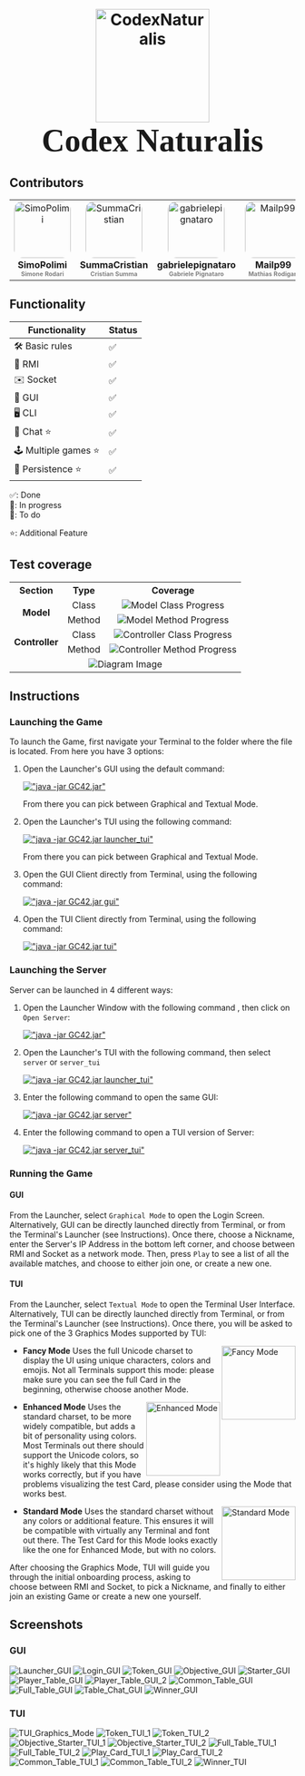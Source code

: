 <h1 align="center">
  <br>
  <img src = "https://github.com/SimoPolimi/ing-sw-2024-rodari-summa-rodigari-pignataro/assets/160849789/8062557e-70be-47f1-aac0-f393496d6ff2" alt="CodexNaturalis" width="200"></a>
  <br>
  <span style="font-family: 'Lucida Handwriting', cursive; font-size: 2em;">Codex Naturalis</span>
  <br>
</h1>

## Contributors

<table>
  <tr>
    <td align="center">
        <div style="width: 100px; height: 100px; border-radius: 15%; overflow: hidden;">
          <img src="https://github.com/SimoPolimi.png" width="100px" alt="SimoPolimi"/>
        </div>
        <a href="https://github.com/SimoPolimi">
            <div style="margin-top: 2px; font-size: 1.2em;">
            <sub><b>SimoPolimi</b></sub>
            </div>
        </a>
        <div style="margin-top: 0; color: grey; font-size: 0.8em;">
          <sub><b>Simone Rodari</b></sub>
        </div>
    </td>
    <td align="center">
        <div style="width: 100px; height: 100px; border-radius: 15%; overflow: hidden;">
            <img src="https://github.com/SummaCristian.png" width="100px;" alt="SummaCristian"/>
        </div>
        <a href="https://github.com/SummaCristian">
        <div style="margin-top: 2px; font-size: 1.2em;">
          <sub><b>SummaCristian</b></sub>
        </div>
      </a>
        <div style="margin-top: 0; color: grey; font-size: 0.8em;">
          <sub><b>Cristian Summa</b></sub>
        </div>
    </td>
    <td align="center">
        <div style="width: 100px; height: 100px; border-radius: 15%; overflow: hidden;">
            <img src="https://github.com/gabrielepignataro.png" width="100px;" alt="gabrielepignataro"/>
        </div>
        <a href="https://github.com/gabrielepignataro">
        <div style="margin-top: 2px; font-size: 1.2em;">
          <sub><b>gabrielepignataro</b></sub>
        </div>
      </a>
        <div style="margin-top: 0; color: grey; font-size: 0.8em;">
          <sub><b>Gabriele Pignataro</b></sub>
        </div>
    </td>
    <td align="center">
        <div style="width: 100px; height: 100px; border-radius: 15%; overflow: hidden;">
            <img src="https://github.com/Mailp99.png" width="100px;" alt="Mailp99"/>
        </div>
        <a href="https://github.com/Mailp99">
        <div style="margin-top: 2px; font-size: 1.2em;">
          <sub><b>Mailp99</b></sub>
        </div>
      </a>
        <div style="margin-top: 0; color: grey; font-size: 0.8em;">
          <sub><b>Mathias Rodigari</b></sub>
        </div>
    </td>
  </tr>
</table>



## Functionality
| Functionality       | Status    |
|---------------------|---------  |
| 🛠️ Basic rules      | ✅       |
| 🛜 RMI              | ✅       |
| ✉️ Socket           | ✅       |
| 🎨 GUI              | ✅       |
| 🖥️ CLI              | ✅       |
| 💬 Chat ⭐️          | ✅      |
| 🕹️ Multiple games ⭐️ | ✅     |
| 🔄 Persistence ⭐️   | ✅      |


✅: Done  
🚧: In progress  
📝: To do

⭐️: Additional Feature

## Test coverage
<table>
  <tr>
    <th>Section</th>
    <th>Type</th>
    <th>Coverage</th>
  </tr>
  <tr>
    <td rowspan="2" align="center" style="font-weight:bold">Model</td>
    <td align="center">Class</td>
    <td align="center"><img src="https://geps.dev/progress/85?dangerColor=800000&warningColor=ff9900&successColor=18ab3f" alt="Model Class Progress"></td>
  </tr>
  <tr>
    <td align="center">Method</td>
    <td align="center"><img src="https://geps.dev/progress/94?dangerColor=800000&warningColor=ff9900&successColor=18ab3f" alt="Model Method Progress"></td>
  </tr>
  <tr>
    <td rowspan="2" align="center" style="font-weight:bold">Controller</td>
    <td align="center">Class</td>
    <td align="center"><img src="https://geps.dev/progress/100?dangerColor=800000&warningColor=ff9900&successColor=18ab3f" alt="Controller Class Progress"></td>
  </tr>
  <tr>
    <td align="center">Method</td>
    <td align="center"><img src="https://geps.dev/progress/93?dangerColor=800000&warningColor=ff9900&successColor=18ab3f" alt="Controller Method Progress"></td>
  </tr>
  <tr>
    <td colspan="3" align="center">
      <img src="https://github.com/SimoPolimi/ing-sw-2024-rodari-summa-rodigari-pignataro/assets/160779720/4b24db91-ecb7-4815-a5ac-c719c590dba5" alt="Diagram Image">
    </td>
  </tr>
</table>





## Instructions

### Launching the Game
To launch the Game, first navigate your Terminal to the folder where the file is located.
From here you have 3 options:
1. Open the Launcher's GUI using the default command:

    [!["java -jar GC42.jar"](https://readme-typing-svg.demolab.com?font=Fira+Code&size=14&pause=4000&color=6FCE76&background=1F1F1F&vCenter=true&random=false&width=160&height=30&lines=java+-jar+GC42.jar)](https://git.io/typing-svg)

    From there you can pick between Graphical and Textual Mode.

2. Open the Launcher's TUI using the following command:

    [!["java -jar GC42.jar launcher_tui"](https://readme-typing-svg.demolab.com?font=Fira+Code&size=14&pause=4000&color=6FCE76&background=1F1F1F&vCenter=true&random=false&width=270&height=30&lines=java+-jar+GC42.jar+launcher_tui)](https://git.io/typing-svg)

    From there you can pick between Graphical and Textual Mode.

3. Open the GUI Client directly from Terminal, using the following command:

    [!["java -jar GC42.jar gui"](https://readme-typing-svg.demolab.com?font=Fira+Code&size=14&pause=4000&color=6FCE76&background=1F1F1F&vCenter=true&random=false&width=200&height=30&lines=java+-jar+GC42.jar+gui)](https://git.io/typing-svg)

4. Open the TUI Client directly from Terminal, using the following command:

    [!["java -jar GC42.jar tui"](https://readme-typing-svg.demolab.com?font=Fira+Code&size=14&pause=4000&color=6FCE76&background=1F1F1F&vCenter=true&random=false&width=200&height=30&lines=java+-jar+GC42.jar+tui)](https://git.io/typing-svg)

### Launching the Server
Server can be launched in 4 different ways:
1. Open the Launcher Window with the following command , then click on ```Open Server```:

    [!["java -jar GC42.jar"](https://readme-typing-svg.demolab.com?font=Fira+Code&size=14&pause=4000&color=6FCE76&background=1F1F1F&vCenter=true&random=false&width=160&height=30&lines=java+-jar+GC42.jar)](https://git.io/typing-svg)

2. Open the Launcher's TUI with the following command, then select ```server``` or ```server_tui```

    [!["java -jar GC42.jar launcher_tui"](https://readme-typing-svg.demolab.com?font=Fira+Code&size=14&pause=4000&color=6FCE76&background=1F1F1F&vCenter=true&random=false&width=270&height=30&lines=java+-jar+GC42.jar+launcher_tui)](https://git.io/typing-svg)

3. Enter the following command to open the same GUI:

      [!["java -jar GC42.jar server"](https://readme-typing-svg.demolab.com?font=Fira+Code&size=14&pause=4000&color=6FCE76&background=1F1F1F&vCenter=true&random=false&width=220&height=30&lines=java+-jar+GC42.jar+server)](https://git.io/typing-svg)

4. Enter the following command to open a TUI version of Server:

      [!["java -jar GC42.jar server_tui"](https://readme-typing-svg.demolab.com?font=Fira+Code&size=14&pause=2000&color=6FCE76&background=1F1F1F&vCenter=true&random=false&width=250&height=30&lines=java+-jar+GC42.jar+server_tui)](https://git.io/typing-svg)

### Running the Game
#### GUI
From the Launcher, select ```Graphical Mode``` to open the Login Screen.
Alternatively, GUI can be directly launched directly from Terminal, or from the Terminal's Launcher (see Instructions).
Once there, choose a Nickname, enter the Server's IP Address in the bottom left corner, and choose between RMI and Socket as a network mode.
Then, press ```Play``` to see a list of all the available matches, and choose to either join one, or create a new one.


#### TUI
From the Launcher, select ```Textual Mode``` to open the Terminal User Interface. Alternatively, TUI can be directly launched directly from Terminal, or from the Terminal's Launcher (see Instructions). Once there, you will be asked to pick one of the 3 Graphics Modes supported by TUI:


<img align="right" width="130" src="https://github.com/SimoPolimi/ing-sw-2024-rodari-summa-rodigari-pignataro/assets/160849789/020c3c06-7774-4cba-8642-95d36cd993c3" alt="Fancy Mode">

- **Fancy Mode**
  Uses the full Unicode charset to display the UI using unique characters, colors and emojis. Not all Terminals support this mode: please make sure you can see the full Card in the beginning, otherwise choose another Mode.

<img align="right" width="130" src="https://github.com/SimoPolimi/ing-sw-2024-rodari-summa-rodigari-pignataro/assets/160849789/f7c9fd57-1fdd-4ea4-837b-e0a9b48e919f" alt="Enhanced Mode">
  
- **Enhanced Mode**
  Uses the standard charset, to be more widely compatible, but adds a bit of personality using colors. Most Terminals out there should support the Unicode colors, so it's highly likely that this Mode works correctly, but if you have problems visualizing the test Card, please consider using the Mode that works best.
  
<img align="right" width="130" src="https://github.com/SimoPolimi/ing-sw-2024-rodari-summa-rodigari-pignataro/assets/160849789/965591d0-2e0b-4a70-be5c-e7ece3208d29" alt="Standard Mode">
  
- **Standard Mode**
  Uses the standard charset without any colors or additional feature. This ensures it will be compatible with virtually any Terminal and font out there. The Test Card for this Mode looks exactly like the one for Enhanced Mode, but with no colors.
  


After choosing the Graphics Mode, TUI will guide you through the initial onboarding process, asking to choose between RMI and Socket, to pick a Nickname, and finally to either join an existing Game or create a new one yourself.

## Screenshots
### GUI

![Launcher_GUI](https://github.com/SimoPolimi/ing-sw-2024-rodari-summa-rodigari-pignataro/assets/160849789/efad9379-774a-45d9-b589-d3e0db9efa30)
![Login_GUI](https://github.com/SimoPolimi/ing-sw-2024-rodari-summa-rodigari-pignataro/assets/160849789/26cde21a-4c58-4fca-a05f-a22b3cecb0f5)
![Token_GUI](https://github.com/SimoPolimi/ing-sw-2024-rodari-summa-rodigari-pignataro/assets/160849789/7e29337e-b9c3-49db-bc89-c5b46edef06e)
![Objective_GUI](https://github.com/SimoPolimi/ing-sw-2024-rodari-summa-rodigari-pignataro/assets/160849789/4566cf19-7530-49c6-9723-ea3de8bd6be7)
![Starter_GUI](https://github.com/SimoPolimi/ing-sw-2024-rodari-summa-rodigari-pignataro/assets/160849789/58e73526-de4d-468e-b6db-609fc80f5ecd)
![Player_Table_GUI](https://github.com/SimoPolimi/ing-sw-2024-rodari-summa-rodigari-pignataro/assets/160849789/28f73ba8-aafc-48e5-8242-1651c5e7e428)
![Player_Table_GUI_2](https://github.com/SimoPolimi/ing-sw-2024-rodari-summa-rodigari-pignataro/assets/160849789/3b229ad3-2b58-423b-aa16-af401841cf08)
![Common_Table_GUI](https://github.com/SimoPolimi/ing-sw-2024-rodari-summa-rodigari-pignataro/assets/160849789/7e6e4538-b2d4-4329-8de2-d2fcfb269a16)
![Full_Table_GUI](https://github.com/SimoPolimi/ing-sw-2024-rodari-summa-rodigari-pignataro/assets/160849789/d4269405-7218-4f3d-a2de-76fa642157a6)
![Table_Chat_GUI](https://github.com/SimoPolimi/ing-sw-2024-rodari-summa-rodigari-pignataro/assets/160849789/a319e4a4-bdaa-4c20-97c1-a05ae093a4c8)
![Winner_GUI](https://github.com/SimoPolimi/ing-sw-2024-rodari-summa-rodigari-pignataro/assets/160849789/569d4a12-4c64-4b10-8017-04d34532c942)


### TUI

![TUI_Graphics_Mode](https://github.com/SimoPolimi/ing-sw-2024-rodari-summa-rodigari-pignataro/assets/160849789/837201b9-6877-4729-b791-5c3f3333b5e4)
![Token_TUI_1](https://github.com/SimoPolimi/ing-sw-2024-rodari-summa-rodigari-pignataro/assets/160849789/7e2d9cf7-4c8f-4136-862b-1853229fba0f)
![Token_TUI_2](https://github.com/SimoPolimi/ing-sw-2024-rodari-summa-rodigari-pignataro/assets/160849789/87af74b5-bbe0-4f94-aca7-338f6295391d)
![Objective_Starter_TUI_1](https://github.com/SimoPolimi/ing-sw-2024-rodari-summa-rodigari-pignataro/assets/160849789/9a14c9b6-5217-487b-ab13-929888ed9f5a)
![Objective_Starter_TUI_2](https://github.com/SimoPolimi/ing-sw-2024-rodari-summa-rodigari-pignataro/assets/160849789/725ff799-e71e-4c1a-877a-27674c75ffaf)
![Full_Table_TUI_1](https://github.com/SimoPolimi/ing-sw-2024-rodari-summa-rodigari-pignataro/assets/160849789/6896d8aa-05c3-4b2d-8942-0d3779942667)
![Full_Table_TUI_2](https://github.com/SimoPolimi/ing-sw-2024-rodari-summa-rodigari-pignataro/assets/160849789/6d08024d-1677-414d-9cce-77a1237ac986)
![Play_Card_TUI_1](https://github.com/SimoPolimi/ing-sw-2024-rodari-summa-rodigari-pignataro/assets/160849789/7c74a741-298a-4431-a91a-aec6d95d810d)
![Play_Card_TUI_2](https://github.com/SimoPolimi/ing-sw-2024-rodari-summa-rodigari-pignataro/assets/160849789/f4f64c32-06e9-490c-8e18-233f7b1fde0e)
![Common_Table_TUI_1](https://github.com/SimoPolimi/ing-sw-2024-rodari-summa-rodigari-pignataro/assets/160849789/8746b30d-4ed2-4928-b9b0-11b3fdf92cd3)
![Common_Table_TUI_2](https://github.com/SimoPolimi/ing-sw-2024-rodari-summa-rodigari-pignataro/assets/160849789/fdf75d54-19ab-4e9f-a030-167785de844d)
![Winner_TUI](https://github.com/SimoPolimi/ing-sw-2024-rodari-summa-rodigari-pignataro/assets/160849789/26a3522d-5481-4092-adc5-37a66b80393b)
